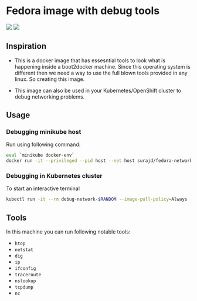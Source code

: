 # Fedora image with debug tools

[![](https://images.microbadger.com/badges/image/surajd/fedora-networking.svg)](https://microbadger.com/images/surajd/fedora-networking "Download size of image and the number of layers")
[![](https://images.microbadger.com/badges/version/surajd/fedora-networking.svg)](https://microbadger.com/images/surajd/fedora-networking "Latest version on Docker Hub")

## Inspiration

- This is a docker image that has essesntial tools to look what is happening inside a boot2docker machine. Since this operating system is
different then we need a way to use the full blown tools provided in any linux. So creating this image.

- This image can also be used in your Kubernetes/OpenShift cluster to debug networking problems.

## Usage

### Debugging minikube host

Run using following command:

```bash
eval `minikube docker-env`
docker run -it --privileged --pid host --net host surajd/fedora-networking bash
```

### Debugging in Kubernetes cluster

To start an interactive terminal

```bash
kubectl run -it --rm debug-network-$RANDOM --image-pull-policy=Always --image=surajd/fedora-networking --restart=Never bash
```

## Tools

In this machine you can run following notable tools:

- `htop`
- `netstat`
- `dig`
- `ip`
- `ifconfig`
- `traceroute`
- `nslookup`
- `tcpdump`
- `nc`
